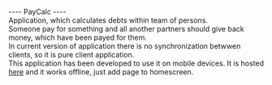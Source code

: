---- PayCalc ---- <br />
Application, which calculates debts within team of persons.<br />
Someone pay for something and all another partners should give back money, which have been payed for them.<br />
In current version of application there is no synchronization betwwen clients, so it is pure client application.<br />
This application has been developed to use it on mobile devices. It is hosted  <a href="http://belkosyak.abcfreehost.com">here</a> and it works offline, just add page to homescreen.

